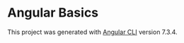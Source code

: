 # Angular Basics

This project was generated with [Angular CLI](https://github.com/angular/angular-cli) version 7.3.4.